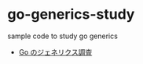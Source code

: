# go-generics-study

sample code to study go generics

* [Go のジェネリクス調査](https://docs.google.com/presentation/d/1BouiJAZEHyZJPYsK5-9mnLhPeh4QHDNT/edit?usp=sharing&ouid=101792267493160072581&rtpof=true&sd=true)

